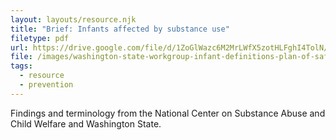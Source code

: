 ```yaml
---
layout: layouts/resource.njk
title: "Brief: Infants affected by substance use"
filetype: pdf
url: https://drive.google.com/file/d/1ZoGlWazc6M2MrLWfX5zotHLFghI4TolN/view?usp=sharing
file: /images/washington-state-workgroup-infant-definitions-plan-of-safe-care.pdf
tags:
  - resource
  - prevention
---
```


Findings and terminology from the National Center on Substance Abuse and Child Welfare and Washington State. 
